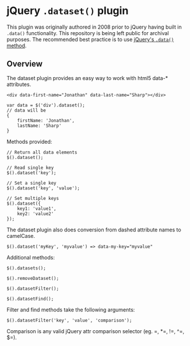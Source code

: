 # jQuery `.dataset()` plugin

This plugin was originally authored in 2008 prior to jQuery having built in
`.data()` functionality. This repository is being left public for archival
purposes. The recommended best practice is to use 
[jQuery's `.data()` method](http://api.jquery.com/data/).



## Overview

The dataset plugin provides an easy way to work with html5 data-* attributes.
```
<div data-first-name="Jonathan" data-last-name="Sharp"></div>

var data = $('div').dataset();
// data will be
{
    firstName: 'Jonathan',
    lastName: 'Sharp'
}
```

Methods provided:
```
// Return all data elements
$().dataset();

// Read single key
$().dataset('key');

// Set a single key
$().dataset('key', 'value');

// Set multiple keys
$().dataset({
    key1: 'value1',
    key2: 'value2'
});
```

The dataset plugin also does conversion from dashed attribute names to
camelCase.
```
$().dataset('myKey', 'myvalue') => data-my-key="myvalue"
```

Additional methods:
```
$().datasets();

$().removeDataset();

$().datasetFilter();

$().datasetFind();
```

Filter and find methods take the following arguments:
```
$().datasetFilter('key', 'value', 'comparison');
```

Comparison is any valid jQuery attr comparison selector (eg. =, *=, !=, ^=, $=).
